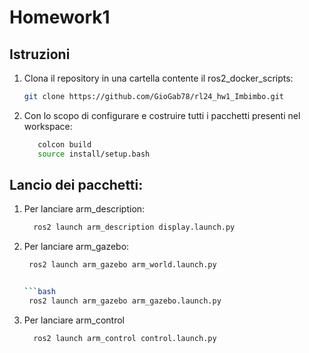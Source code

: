 # Homework1

## Istruzioni 
1. Clona il repository in una cartella contente il ros2_docker_scripts:
   ```bash
   git clone https://github.com/GioGab78/rl24_hw1_Imbimbo.git

2. Con lo scopo di configurare e costruire tutti i pacchetti presenti nel workspace:
   ```bash
      colcon build
      source install/setup.bash

## Lancio dei pacchetti:
1. Per lanciare arm_description:
   
   ```bash
     ros2 launch arm_description display.launch.py

2. Per lanciare arm_gazebo:

     ```bash
      ros2 launch arm_gazebo arm_world.launch.py


     ```bash
      ros2 launch arm_gazebo arm_gazebo.launch.py

3. Per lanciare arm_control

    ```bash
      ros2 launch arm_control control.launch.py
                 
